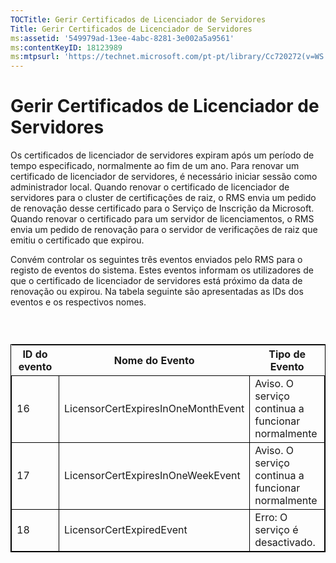```yaml
---
TOCTitle: Gerir Certificados de Licenciador de Servidores
Title: Gerir Certificados de Licenciador de Servidores
ms:assetid: '549979ad-13ee-4abc-8281-3e002a5a9561'
ms:contentKeyID: 18123989
ms:mtpsurl: 'https://technet.microsoft.com/pt-pt/library/Cc720272(v=WS.10)'
---
```


Gerir Certificados de Licenciador de Servidores
===============================================

Os certificados de licenciador de servidores expiram após um período de tempo especificado, normalmente ao fim de um ano. Para renovar um certificado de licenciador de servidores, é necessário iniciar sessão como administrador local. Quando renovar o certificado de licenciador de servidores para o cluster de certificações de raiz, o RMS envia um pedido de renovação desse certificado para o Serviço de Inscrição da Microsoft. Quando renovar o certificado para um servidor de licenciamentos, o RMS envia um pedido de renovação para o servidor de verificações de raiz que emitiu o certificado que expirou.

Convém controlar os seguintes três eventos enviados pelo RMS para o registo de eventos do sistema. Estes eventos informam os utilizadores de que o certificado de licenciador de servidores está próximo da data de renovação ou expirou. Na tabela seguinte são apresentadas as IDs dos eventos e os respectivos nomes.

###  

 
<table style="border:1px solid black;">
<colgroup>
<col width="33%" />
<col width="33%" />
<col width="33%" />
</colgroup>
<thead>
<tr class="header">
<th>ID do evento</th>
<th>Nome do Evento</th>
<th>Tipo de Evento</th>
</tr>
</thead>
<tbody>
<tr class="odd">
<td style="border:1px solid black;">16</td>
<td style="border:1px solid black;">LicensorCertExpiresInOneMonthEvent</td>
<td style="border:1px solid black;">Aviso. O serviço continua a funcionar normalmente</td>
</tr>
<tr class="even">
<td style="border:1px solid black;">17</td>
<td style="border:1px solid black;">LicensorCertExpiresInOneWeekEvent</td>
<td style="border:1px solid black;">Aviso. O serviço continua a funcionar normalmente</td>
</tr>
<tr class="odd">
<td style="border:1px solid black;">18</td>
<td style="border:1px solid black;">LicensorCertExpiredEvent</td>
<td style="border:1px solid black;">Erro: O serviço é desactivado.</td>
</tr>
</tbody>
</table>

